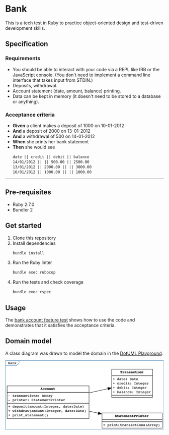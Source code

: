 # Bank

This is a tech test in Ruby to practice object-oriented design and test-driven development skills.

## Specification

### Requirements

* You should be able to interact with your code via a REPL like IRB or the JavaScript console.  (You don't need to implement a command line interface that takes input from STDIN.)
* Deposits, withdrawal.
* Account statement (date, amount, balance) printing.
* Data can be kept in memory (it doesn't need to be stored to a database or anything).

### Acceptance criteria

- **Given** a client makes a deposit of 1000 on 10-01-2012
- **And** a deposit of 2000 on 13-01-2012
- **And** a withdrawal of 500 on 14-01-2012
- **When** she prints her bank statement
- **Then** she would see
    ```
    date || credit || debit || balance
    14/01/2012 || || 500.00 || 2500.00
    13/01/2012 || 2000.00 || || 3000.00
    10/01/2012 || 1000.00 || || 1000.00
    ```

---

## Pre-requisites

- Ruby 2.7.0
- Bundler 2

## Get started

1. Clone this repository
1. Install dependencies
    ```bash
    bundle install
    ```
1. Run the Ruby linter
    ```bash
    bundle exec rubocop
    ```
1. Run the tests and check coverage
    ```bash
    bundle exec rspec
    ```

## Usage

The [bank account feature test](./spec/features/bank_account_spec.rb) shows how to use the code and demonstrates that it satisfies the acceptance criteria.

## Domain model

A class diagram was drawn to model the domain in the [DotUML Playground](https://dotuml.com/playground.html).

![class diagram](./docs/class_diagram.png)
